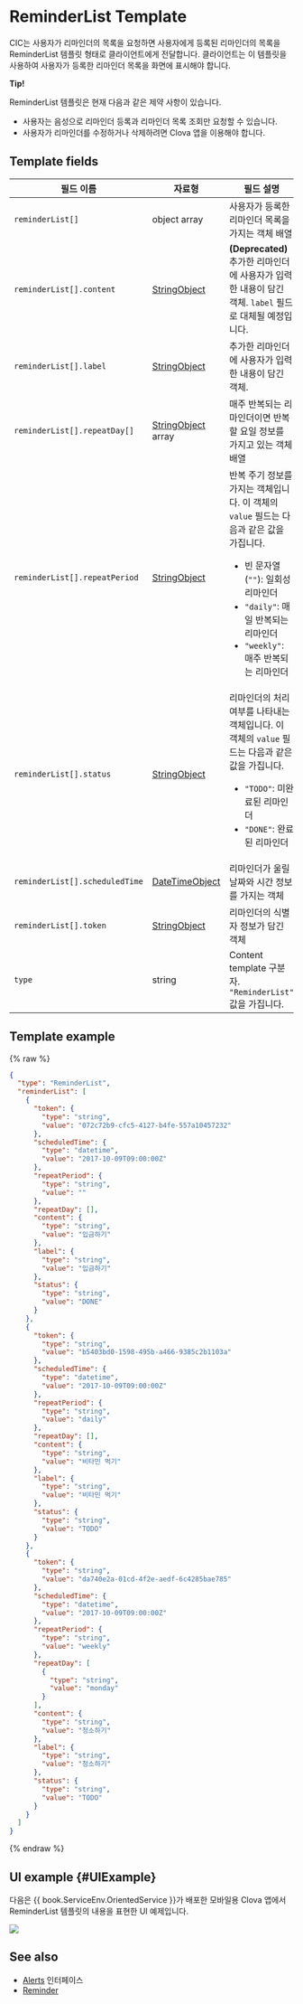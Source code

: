# ReminderList Template
CIC는 사용자가 리마인더의 목록을 요청하면 사용자에게 등록된 리마인더의 목록을 ReminderList 템플릿 형태로 클라이언트에게 전달합니다. 클라이언트는 이 템플릿을 사용하여 사용자가 등록한 리마인더 목록을 화면에 표시해야 합니다.

<div class="tip">
  <p><strong>Tip!</strong></p>
  <p>ReminderList 템플릿은 현재 다음과 같은 제약 사항이 있습니다.</p>
  <ul>
    <li>사용자는 음성으로 리마인더 등록과 리마인더 목록 조회만 요청할 수 있습니다.</li>
    <li>사용자가 리마인더를 수정하거나 삭제하려면 Clova 앱을 이용해야 합니다.</li>
  </ul>
</div>

## Template fields

| 필드 이름       | 자료형    | 필드 설명                     |
|---------------|---------|-----------------------------|
| `reminderList[]`               | object array  | 사용자가 등록한 리마인더 목록을 가지는 객체 배열                                                                                          |
| `reminderList[].content`       | [StringObject](/Develop/References/ContentTemplates/Shared_Objects.md#StringObject)     | **(Deprecated)** 추가한 리마인더에 사용자가 입력한 내용이 담긴 객체. `label` 필드로 대체될 예정입니다. |
| `reminderList[].label`         | [StringObject](/Develop/References/ContentTemplates/Shared_Objects.md#StringObject)     | 추가한 리마인더에 사용자가 입력한 내용이 담긴 객체. |
| `reminderList[].repeatDay[]`     | [StringObject](/Develop/References/ContentTemplates/Shared_Objects.md#StringObject) array | 매주 반복되는 리마인더이면 반복할 요일 정보를 가지고 있는 객체 배열 |
| `reminderList[].repeatPeriod`  | [StringObject](/Develop/References/ContentTemplates/Shared_Objects.md#StringObject)     | 반복 주기 정보를 가지는 객체입니다. 이 객체의 `value` 필드는 다음과 같은 값을 가집니다. <ul><li>빈 문자열(<code>""</code>): 일회성 리마인더</li><li><code>"daily"</code>: 매일 반복되는 리마인더</li><li><code>"weekly"</code>: 매주 반복되는 리마인더</li></ul> |
| `reminderList[].status`        | [StringObject](/Develop/References/ContentTemplates/Shared_Objects.md#StringObject)     | 리마인더의 처리 여부를 나타내는 객체입니다. 이 객체의 `value` 필드는 다음과 같은 값을 가집니다. <ul><li><code>"TODO"</code>: 미완료된 리마인더</li><li><code>"DONE"</code>: 완료된 리마인더</li></ul> |
| `reminderList[].scheduledTime` | [DateTimeObject](/Develop/References/ContentTemplates/Shared_Objects.md#DateTimeObject) | 리마인더가 울릴 날짜와 시간 정보를 가지는 객체      |
| `reminderList[].token`         | [StringObject](/Develop/References/ContentTemplates/Shared_Objects.md#StringObject)     | 리마인더의 식별자 정보가 담긴 객체  |
| `type`                         | string                                                                              | Content template 구분자. `"ReminderList"` 값을 가집니다.             |

## Template example

{% raw %}

```json
{
  "type": "ReminderList",
  "reminderList": [
    {
      "token": {
        "type": "string",
        "value": "072c72b9-cfc5-4127-b4fe-557a10457232"
      },
      "scheduledTime": {
        "type": "datetime",
        "value": "2017-10-09T09:00:00Z"
      },
      "repeatPeriod": {
        "type": "string",
        "value": ""
      },
      "repeatDay": [],
      "content": {
        "type": "string",
        "value": "입금하기"
      },
      "label": {
        "type": "string",
        "value": "입금하기"
      },
      "status": {
        "type": "string",
        "value": "DONE"
      }
    },
    {
      "token": {
        "type": "string",
        "value": "b5403bd0-1598-495b-a466-9385c2b1103a"
      },
      "scheduledTime": {
        "type": "datetime",
        "value": "2017-10-09T09:00:00Z"
      },
      "repeatPeriod": {
        "type": "string",
        "value": "daily"
      },
      "repeatDay": [],
      "content": {
        "type": "string",
        "value": "비타민 먹기"
      },
      "label": {
        "type": "string",
        "value": "비타민 먹기"
      },
      "status": {
        "type": "string",
        "value": "TODO"
      }
    },
    {
      "token": {
        "type": "string",
        "value": "da740e2a-01cd-4f2e-aedf-6c4285bae785"
      },
      "scheduledTime": {
        "type": "datetime",
        "value": "2017-10-09T09:00:00Z"
      },
      "repeatPeriod": {
        "type": "string",
        "value": "weekly"
      },
      "repeatDay": [
        {
          "type": "string",
          "value": "monday"
        }
      ],
      "content": {
        "type": "string",
        "value": "청소하기"
      },
      "label": {
        "type": "string",
        "value": "청소하기"
      },
      "status": {
        "type": "string",
        "value": "TODO"
      }
    }
  ]
}
```

{% endraw %}

## UI example {#UIExample}

다음은 {{ book.ServiceEnv.OrientedService }}가 배포한 모바일용 Clova 앱에서 ReminderList 템플릿의 내용을 표현한 UI 예제입니다.

![](/Develop/Assets/Images/Content_Template-ReminderList.png)

## See also
* [Alerts](/Develop/References/MessageInterfaces/Alerts.md) 인터페이스
* [Reminder](/Develop/References/ContentTemplates/Reminder.md)
